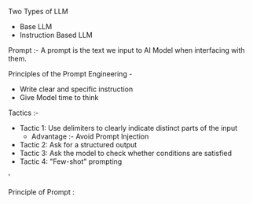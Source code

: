 Two Types of LLM
  - Base LLM
  - Instruction Based LLM

Prompt :- A prompt is the text we input to AI Model when interfacing with them.

Principles of the Prompt Engineering -

- Write clear and specific instruction
- Give Model time to think

Tactics :- 

  - Tactic 1: Use delimiters to clearly indicate distinct parts of the input
      - Advantage :- Avoid Prompt Injection
  - Tactic 2: Ask for a structured output
  - Tactic 3: Ask the model to check whether conditions are satisfied
  - Tactic 4: "Few-shot" prompting































































































































































































































































































































































































































































































































































































































































































































































































































































































































































































































































































































































































































































































































































































































































































































































































































































































































































































































































































































































































































































































































































'

Principle of Prompt : 
 


